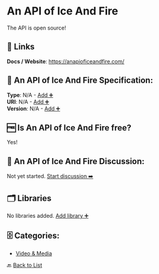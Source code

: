 # An API of Ice And Fire

The API is open source! 

##  🔗 Links
**Docs / Website**: https://anapioficeandfire.com/

## 🧬 An API of Ice And Fire Specification:
**Type**: N/A - [Add ➕](https://github.com/apis-list/apis-list/edit/main/apis/an-api-of-ice-and-fire/an-api-of-ice-and-fire.yaml)  
**URI**: N/A - [Add ➕](https://github.com/apis-list/apis-list/edit/main/apis/an-api-of-ice-and-fire/an-api-of-ice-and-fire.yaml)  
**Version**: N/A - [Add ➕](https://github.com/apis-list/apis-list/edit/main/apis/an-api-of-ice-and-fire/an-api-of-ice-and-fire.yaml)

## 🆓 Is An API of Ice And Fire free?
 Yes! 

## 💬 An API of Ice And Fire Discussion:
Not yet started. [Start discussion ➡️](https://github.com/apis-list/apis-list/discussions/new)

## 🗂️ Libraries

No libraries added. [Add library ➕](https://github.com/apis-list/apis-list/edit/main/apis/an-api-of-ice-and-fire/an-api-of-ice-and-fire.yaml)    


## 🗄️ Categories:
- [Video & Media](https://github.com/apis-list/apis-list#video--media-)

🔙  [Back to List](https://github.com/apis-list/apis-list)
